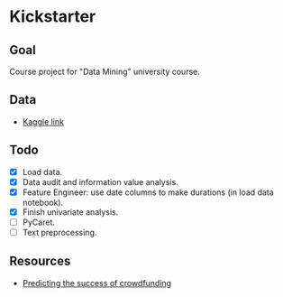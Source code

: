 # Kickstarter

## Goal

Course project for "Data Mining" university course.

## Data

- [Kaggle link](https://www.kaggle.com/datasets/iamsajanbhagat/kickstarter)

## Todo

- [X] Load data.
- [X] Data audit and information value analysis.
- [X] Feature Engineer: use date columns to make durations (in load data notebook).
- [X] Finish univariate analysis.
- [ ] PyCaret.
- [ ] Text preprocessing.

## Resources

- [Predicting the success of crowdfunding](https://cs230.stanford.edu/projects_spring_2018/reports/8289614.pdf)
